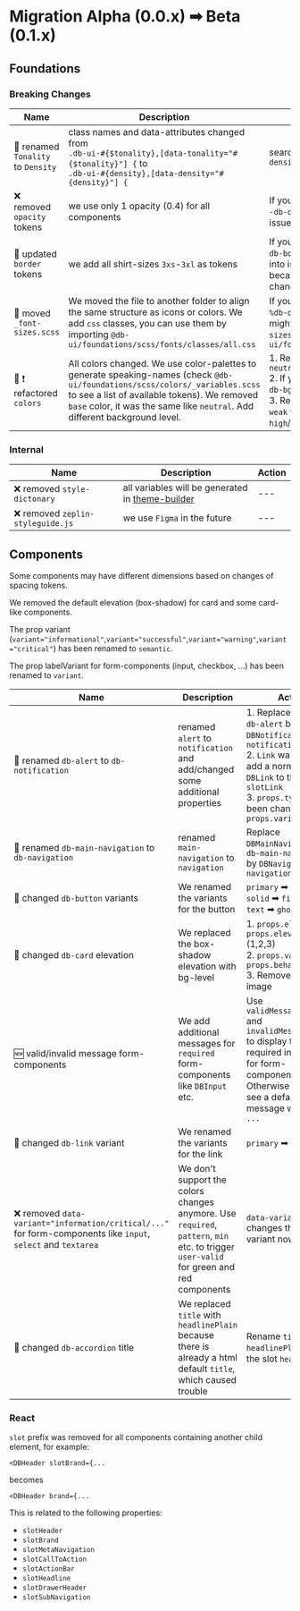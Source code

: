 # Migration Alpha (0.0.x) ➡ Beta (0.1.x)

## Foundations

### Breaking Changes

| Name                               | Description                                                                                                                                                                                                                                               | Action                                                                                                                                                                                                        |
| ---------------------------------- | --------------------------------------------------------------------------------------------------------------------------------------------------------------------------------------------------------------------------------------------------------- | ------------------------------------------------------------------------------------------------------------------------------------------------------------------------------------------------------------- |
| 🔄 renamed `Tonality` to `Density` | class names and data-attributes changed from <br/>`.db-ui-#{$tonality},[data-tonality="#{$tonality}"] {` to <br/>`.db-ui-#{density},[data-density="#{density}"] {`                                                                                        | search `tonality` & replace with `density`                                                                                                                                                                    |
| ❌ removed `opacity` tokens        | we use only 1 opacity (0.4) for all components                                                                                                                                                                                                            | If you use some of the tokens like `--db-opacity-sm` you might run into issues with your layout                                                                                                               |
| 🔄 updated `border` tokens         | we add all shirt-sizes `3xs`-`3xl` as tokens                                                                                                                                                                                                              | If you use some of the tokens like `db-border-height-sm` you might run into issues with your layout, because the values behind it changed                                                                     |
| 🔄 moved `_font-sizes.scss`        | We moved the file to another folder to align the same structure as icons or colors. We add `css` classes, you can use them by importing `@db-ui/foundations/scss/fonts/classes/all.css`                                                                   | If you use some placeholder like `%db-overwrite-font-size-sm` you might need to import the `_font-sizes.scss` like this: `@use "@db-ui/foundations/build/scss/fonts";`                                        |
| 🔄 ❗ refactored `colors`          | All colors changed. We use color-palettes to generate speaking-names (check `@db-ui/foundations/scss/colors/_variables.scss` to see a list of available tokens). We removed `base` color, it was the same like `neutral`. Add different background level. | 1. Replace all `base` colors with `neutral`<br/>2. If you use the color class replace `db-bg-x` with `db-x-bg-lvl-1`<br/>3. Replace `border-strong`/ `border-weak` tokens with `contrast-high`/`contrast-low` |

### Internal

| Name                              | Description                                                                                | Action |
| --------------------------------- | ------------------------------------------------------------------------------------------ | ------ |
| ❌ removed `style-dictonary`      | all variables will be generated in [theme-builder](https://github.com/db-ui/theme-builder) | ---    |
| ❌ removed `zeplin-styleguide.js` | we use `Figma` in the future                                                               | ---    |

## Components

Some components may have different dimensions based on changes of spacing tokens.

We removed the default elevation (box-shadow) for card and some card-like components.

The prop variant (`variant="informational"`,`variant="successful"`,`variant="warning"`,`variant="critical"`) has been renamed to `semantic`.

The prop labelVariant for form-components (input, checkbox, ...) has been renamed to `variant`.

| Name                                                                                                           | Description                                                                                                                             | Action                                                                                                                                                                                                     |
| -------------------------------------------------------------------------------------------------------------- | --------------------------------------------------------------------------------------------------------------------------------------- | ---------------------------------------------------------------------------------------------------------------------------------------------------------------------------------------------------------- |
| 🔄 renamed `db-alert` to `db-notification`                                                                     | renamed `alert` to `notification` and add/changed some additional properties                                                            | 1. Replace `DBAlert`, `db-alert` by `DBNotification` / `db-notification`<br/>2. `Link` was removed, add a normal `a` or `DBLink` to the `slotLink`<br/>3. `props.type` has been changed to `props.variant` |
| 🔄 renamed `db-main-navigation` to `db-navigation`                                                             | renamed `main-navigation` to `navigation`                                                                                               | Replace `DBMainNavigation`, `db-main-navigation` by `DBNavigation` / `db-navigation`                                                                                                                       |
| 🔄 changed `db-button` variants                                                                                | We renamed the variants for the button                                                                                                  | `primary` ➡ `brand`<br/>`solid` ➡ `filled`<br/>`text` ➡ `ghost`                                                                                                                                         |
| 🔄 changed `db-card` elevation                                                                                 | We replaced the box-shadow elevation with bg-level                                                                                      | 1. `props.elevation` ➡ `props.elevationLevel` (1,2,3) <br/>2. `props.variant` ➡ `props.behaviour` <br/>3. Removed card-image                                                                             |
| 🆕 valid/invalid message form-components                                                                       | We add additional messages for `required` form-components like `DBInput` etc.                                                           | Use `validMessage="XXX"` and `invalidMessage="XXX"` to display the required information for form-components. Otherwise you will see a default message with a `TODO: ...`                                   |
| 🔄 changed `db-link` variant                                                                                   | We renamed the variants for the link                                                                                                    | `primary` ➡ `brand`                                                                                                                                                                                       |
| ❌ removed `data-variant="information/critical/..."` for form-components like `input`, `select` and `textarea` | We don't support the colors changes anymore. Use `required`, `pattern`, `min` etc. to trigger `user-valid` for green and red components | `data-variant` changes the label variant now                                                                                                                                                               |
| 🔄 changed `db-accordion` title                                                                                | We replaced `title` with `headlinePlain` because there is already a html default `title`, which caused trouble                          | Rename `title` to `headlinePlain` or use the slot `headline`                                                                                                                                               |

### React

`slot` prefix was removed for all components containing another child element, for example:

```tsx
<DBHeader slotBrand={...
```

becomes

```tsx
<DBHeader brand={...
```

This is related to the following properties:

-   `slotHeader`
-   `slotBrand`
-   `slotMetaNavigation`
-   `slotCallToAction`
-   `slotActionBar`
-   `slotHeadline`
-   `slotDrawerHeader`
-   `slotSubNavigation`
